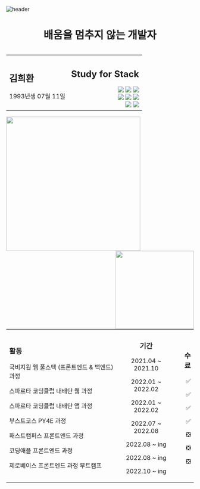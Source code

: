 ![header](https://capsule-render.vercel.app/api?type=waving&color=auto&height=200&section=header&text=%20Kim&nbsp;Hee&nbsp;Hwan&fontSize=70)
<h1 align='center'> 배움을 멈추지 않는 개발자 </h1>

  <table align='left' width=600px>
    <tr>
      <td align='left'>
        <h2>김희환</h2>
        <p>1993년생 07월 11일</p>
      </td>
      <td align='right'>
        <h2>Study for Stack</h2> 
        <img  src="https://img.shields.io/badge/HTML5-E34F26?style=flat&logo=HTML5&logoColor=white" /> 
        <img  src="https://img.shields.io/badge/CSS-1572B6?style=flat&logo=CSS3&logoColor=white" /> 
        <img  src="https://img.shields.io/badge/JavaScript-F7DF1E?style=flat&logo=JavaScript&logoColor=white" /> <br/>
        <img  src="https://img.shields.io/badge/TypeScript-3178C6?style=flat&logo=TypeScript&logoColor=white" /> 
        <img  src="https://img.shields.io/badge/Node.js-339933?style=flat&logo=Node.js&logoColor=white" /> 
        <img  src="https://img.shields.io/badge/React-61DAFB?style=flat&logo=React&logoColor=white" /> <br/>
        <img  src="https://img.shields.io/badge/Vue.js-4FC08D?style=flat&logo=Vue.js&logoColor=white" /> 
        <img  src="https://img.shields.io/badge/Python-3776AB?style=flat&logo=Python&logoColor=white" />
      </td>
    </tr>
  </table>
<img align='left'  width=360px   src="https://github-readme-stats.vercel.app/api?username=blankcodestack&theme=Defalt&hide_border=false&count_private=true&show_icons=true&custom_title=GitHub%20Stats"/>
<img align='right' width=210px  src="https://github-readme-stats.vercel.app/api/top-langs/?username=BlankCodeStack&langs_count=8)"/>

<table  align='center' width=600px>
  <tr>
    <td align='left'>
    <h3>활동</h3>
    <p>국비지원 웹 풀스텍 (프론트엔드 & 백엔드)과정 </p>
    <p>스파르타 코딩클럽 내배단 웹 과정 </p>
    <p>스파르타 코딩클럽 내배단 앱 과정 </p>
    <p>부스트코스 PY4E 과정 </p>
    <p>패스트캠퍼스 프론트엔드 과정 </p>
    <p>코딩애플 프론트엔드 과정</p>
    <p>제로베이스 프론트엔드 과정 부트캠프 </p>
    </td>
    <td align='center'>
    <h3>기간</h3>
    <p> 2021.04 ~ 2021.10 </p>
    <p> 2022.01 ~ 2022.02 </p>
    <p> 2022.01 ~ 2022.02 </p>
    <p> 2022.07 ~ 2022.08 </p>
    <p> 2022.08 ~ ing </p>
    <p> 2022.08 ~ ing </p>
    <p> 2022.10 ~ ing </p>
    </td>
    <td align='right'>
    <h3> 수료</h3>
    <p>✅</p>
    <p>✅</p>
    <p>✅</p>
    <p>✅</p>
    <p>❎</p>
    <p>❎</p>
    <p>❎</p>
    </td>
  </tr>
<table>
